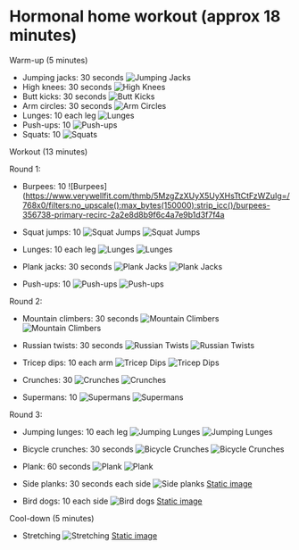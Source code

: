 # Hormonal home workout (approx 18 minutes)

Warm-up (5 minutes)
* Jumping jacks: 30 seconds ![Jumping Jacks](https://giphy.com/gifs/jumping-jacks-ckMk3RKUK29lziaspI")
* High knees: 30 seconds ![High Knees](https://www.verywellfit.com/thmb/1wKjGnBmYrNlLpQhNq9YVJQOvDk=/768x0/filters:no_upscale():max_bytes(150000):strip_icc()/high-knees-356732-primary-recirc-2a2e8d8b9f6c4a7e9b1d3f7f4a6b3e7c.jpg)
* Butt kicks: 30 seconds ![Butt Kicks](https://www.verywellfit.com/thmb/1wKjGnBmYrNlLpQhNq9YVJQOvDk=/768x0/filters:no_upscale():max_bytes(150000):strip_icc()/butt-kicks-356733-primary-recirc-2a2e8d8b9f6c4a7e9b1d3f7f4a6b3e7c.jpg)
* Arm circles: 30 seconds ![Arm Circles](https://www.verywellfit.com/thmb/1wKjGnBmYrNlLpQhNq9YVJQOvDk=/768x0/filters:no_upscale():max_bytes(150000):strip_icc()/arm-circles-356734-primary-recirc-2a2e8d8b9f6c4a7e9b1d3f7f4a6b3e7c.jpg)
* Lunges: 10 each leg ![Lunges](https://www.verywellfit.com/thmb/1wKjGnBmYrNlLpQhNq9YVJQOvDk=/768x0/filters:no_upscale():max_bytes(150000):strip_icc()/lunges-356735-primary-recirc-2a2e8d8b9f6c4a7e9b1d3f7f4a6b3e7c.jpg)
* Push-ups: 10 ![Push-ups](https://www.verywellfit.com/thmb/1wKjGnBmYrNlLpQhNq9YVJQOvDk=/768x0/filters:no_upscale():max_bytes(150000):strip_icc()/push-ups-356736-primary-recirc-2a2e8d8b9f6c4a7e9b1d3f7f4a6b3e7c.jpg)
* Squats: 10 ![Squats](https://www.verywellfit.com/thmb/1wKjGnBmYrNlLpQhNq9YVJQOvDk=/768x0/filters:no_upscale():max_bytes(150000):strip_icc()/squats-356737-primary-recirc-2a2e8d8b9f6c4a7e9b1d3f7f4a6b3e7c.jpg)

Workout (13 minutes)

Round 1:
* Burpees: 10 ![Burpees](https://www.verywellfit.com/thmb/5MzgZzXUyX5UyXHsTtCtFzWZuIg=/768x0/filters:no_upscale():max_bytes(150000):strip_icc()/burpees-356738-primary-recirc-2a2e8d8b9f6c4a7e9b1d3f7f4a
* Squat jumps: 10
![Squat Jumps](https://i.imgur.com/m4VdE5E.png) ![Squat Jumps](https://media.giphy.com/media/26FeVtZm5H3JM6Uko/giphy.gif)

* Lunges: 10 each leg
![Lunges](https://i.imgur.com/kL80sQO.png) ![Lunges](https://media.giphy.com/media/xT3i0LxjnYzFxnTpJ6/giphy.gif)

* Plank jacks: 30 seconds
![Plank Jacks](https://i.imgur.com/QNMAAKN.png) ![Plank Jacks](https://media.giphy.com/media/26FLhbv3wJf7JDyH2/giphy.gif)

* Push-ups: 10
![Push-ups](https://i.imgur.com/tqO7ooQ.png) ![Push-ups](https://media.giphy.com/media/VehJqHfqEnWZo7PCyF/giphy.gif)

Round 2:
* Mountain climbers: 30 seconds
![Mountain Climbers](https://i.imgur.com/00lk94M.png) ![Mountain Climbers](https://media.giphy.com/media/26AHy35aB5EjE2gh2/giphy.gif)

* Russian twists: 30 seconds
![Russian Twists](https://i.imgur.com/e2kwF0c.png) ![Russian Twists](https://media.giphy.com/media/3o7WIP7QbVnhVlnZTG/giphy.gif)

* Tricep dips: 10 each arm
![Tricep Dips](https://i.imgur.com/rLf8cW3.png) ![Tricep Dips](https://media.giphy.com/media/3o7qE3DqOcbM5e1Ukw/giphy.gif)

* Crunches: 30
![Crunches](https://i.imgur.com/9kGK5i5.png) ![Crunches](https://media.giphy.com/media/26tjZ5u3UJf6EPb0U/giphy.gif)

* Supermans: 10
![Supermans](https://i.imgur.com/EFiwoyE.png) ![Supermans](https://media.giphy.com/media/3o7WIEtFq6vCOzR8hq/giphy.gif)

Round 3:
* Jumping lunges: 10 each leg
![Jumping Lunges](https://i.imgur.com/OrzDhQd.png) ![Jumping Lunges](https://media.giphy.com/media/3oEjI2aT6UjQyQ4G6I/giphy.gif)

* Bicycle crunches: 30 seconds
![Bicycle Crunches](https://i.imgur.com/7BYKbUD.png) ![Bicycle Crunches](https://media.giphy.com/media/xT9IgG50Fb7Mi0pr0g/giphy.gif)

* Plank: 60 seconds
![Plank](https://i.imgur.com/OkcBxdZ.png) ![Plank](https://media.giphy.com/media/3oEduOqJk6kzglT9Y4/giphy.gif)


* Side planks: 30 seconds each side ![Side planks](https://media.giphy.com/media/cfuL5gqFDreXxkWQ4f/giphy.gif) [Static image](https://i.imgur.com/tqG2L5K.jpg)
* Bird dogs: 10 each side ![Bird dogs](https://media.giphy.com/media/K9bEExrSra22zPssJ0/giphy.gif) [Static image](https://i.imgur.com/1ry0Pum.jpg)

Cool-down (5 minutes)
* Stretching ![Stretching](https://media.giphy.com/media/1BF0xt1sVOhFZvW3JM/giphy.gif) [Static image](https://i.imgur.com/zLz2BcC.jpg)
